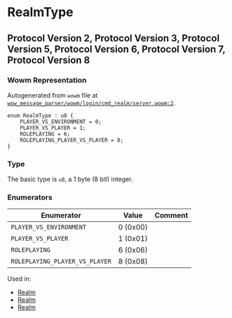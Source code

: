 # RealmType

## Protocol Version 2, Protocol Version 3, Protocol Version 5, Protocol Version 6, Protocol Version 7, Protocol Version 8

### Wowm Representation

Autogenerated from `wowm` file at [`wow_message_parser/wowm/login/cmd_realm/server.wowm:2`](https://github.com/gtker/wow_messages/tree/main/wow_message_parser/wowm/login/cmd_realm/server.wowm#L2).

```rust,ignore
enum RealmType : u8 {
    PLAYER_VS_ENVIRONMENT = 0;
    PLAYER_VS_PLAYER = 1;
    ROLEPLAYING = 6;
    ROLEPLAYING_PLAYER_VS_PLAYER = 8;
}
```
### Type
The basic type is `u8`, a 1 byte (8 bit) integer.
### Enumerators
| Enumerator | Value  | Comment |
| --------- | -------- | ------- |
| `PLAYER_VS_ENVIRONMENT` | 0 (0x00) |  |
| `PLAYER_VS_PLAYER` | 1 (0x01) |  |
| `ROLEPLAYING` | 6 (0x06) |  |
| `ROLEPLAYING_PLAYER_VS_PLAYER` | 8 (0x08) |  |

Used in:
* [Realm](realm.md)
* [Realm](realm.md)
* [Realm](realm.md)

